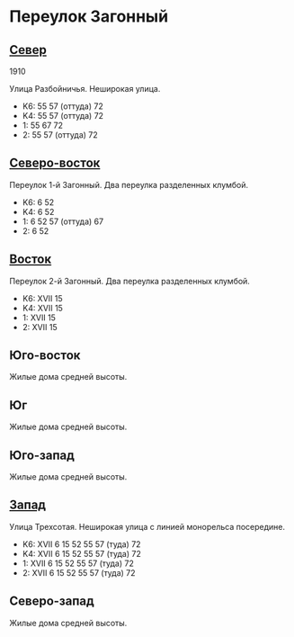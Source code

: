 # Переулок Загонный

## [Север](./465067.md)

1910

Улица Разбойничья.
Неширокая улица.

* K6:   55  57 (оттуда) 72
* K4:   55  57 (оттуда) 72
* 1:    55  67  72
* 2:    55  57 (оттуда) 72

## [Северо-восток](./465065.md)

Переулок 1-й Загонный.
Два переулка разделенных клумбой.

* K6:   6   52
* K4:   6   52
* 1:    6   52  57 (оттуда) 67
* 2:    6   52

## [Восток](./465070.md)

Переулок 2-й Загонный.
Два переулка разделенных клумбой.

* K6:   XVII
        15
* K4:   XVII
        15
* 1:    XVII
        15
* 2:    XVII
        15

## Юго-восток

Жилые дома средней высоты.

## Юг

Жилые дома средней высоты.

## Юго-запад

Жилые дома средней высоты.

## [Запад](./455070.md)

Улица Трехсотая.
Неширокая улица с линией монорельса посередине.

* K6:   XVII
        6   15  52  55  57 (туда)   72
* K4:   XVII
        6   15  52  55  57 (туда)   72
* 1:    XVII
        6   15  52  55  57 (туда)   72
* 2:    XVII
        6   15  52  55  57 (туда)   72

## Северо-запад

Жилые дома средней высоты.
